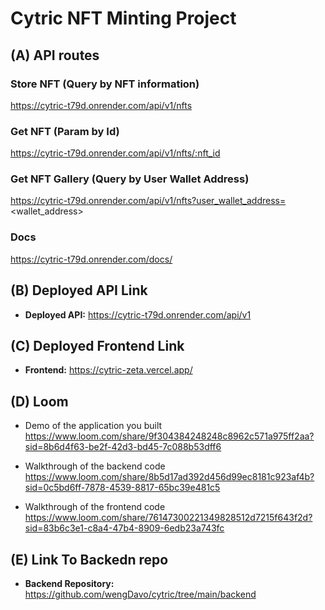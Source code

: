 # Cytric NFT Minting Project  

## (A) API routes  
### Store NFT  (Query by NFT information)
https://cytric-t79d.onrender.com/api/v1/nfts

### Get NFT  (Param by Id)
https://cytric-t79d.onrender.com/api/v1/nfts/:nft_id

### Get NFT Gallery (Query by User Wallet Address)  
https://cytric-t79d.onrender.com/api/v1/nfts?user_wallet_address=<wallet_address>

### Docs
https://cytric-t79d.onrender.com/docs/


## (B) Deployed API Link
- **Deployed API:** https://cytric-t79d.onrender.com/api/v1

## (C) Deployed Frontend Link
- **Frontend:** https://cytric-zeta.vercel.app/

## (D) Loom
- Demo of the application you built
https://www.loom.com/share/9f304384248248c8962c571a975ff2aa?sid=8b6d4f63-be2f-42d3-bd45-7c088b53dff6

- Walkthrough of the backend code
https://www.loom.com/share/8b5d17ad392d456d99ec8181c923af4b?sid=0c5bd6ff-7878-4539-8817-65bc39e481c5

- Walkthrough of the frontend code
https://www.loom.com/share/76147300221349828512d7215f643f2d?sid=83b6c3e1-c8a4-47b4-8909-6edb23a743fc

## (E) Link To Backedn repo
- **Backend Repository:** https://github.com/wengDavo/cytric/tree/main/backend
